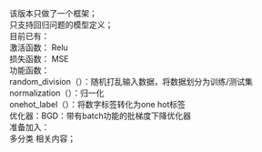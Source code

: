 该版本只做了一个框架；  
只支持回归问题的模型定义；  
目前已有：  
  激活函数： Relu  
  损失函数： MSE  
  功能函数：  
    random_division（）：随机打乱输入数据，将数据划分为训练/测试集  
    normalization（）：归一化  
    onehot_label（）：将数字标签转化为one hot标签  
  优化器：BGD：带有batch功能的批梯度下降优化器  
 准备加入：  
  多分类 相关内容；  
